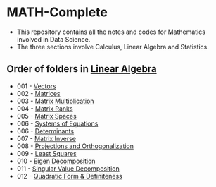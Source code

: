 # MATH-Complete

* This repository contains all the notes and codes for Mathematics involved in Data Science.
* The three sections involve Calculus, Linear Algebra and Statistics.


## Order of folders in <a href="https://github.com/ravi0531rp/MATH-Complete/tree/master/LinearAlgebra"> Linear Algebra </a>
* 001 - <a href="https://github.com/ravi0531rp/MATH-Complete/tree/master/LinearAlgebra/vectors"> Vectors </a>
* 002 - <a href="https://github.com/ravi0531rp/MATH-Complete/tree/master/LinearAlgebra/matrices"> Matrices </a>
* 003 - <a href="https://github.com/ravi0531rp/MATH-Complete/tree/master/LinearAlgebra/matrixMults"> Matrix Multiplication </a>
* 004 - <a href="https://github.com/ravi0531rp/MATH-Complete/tree/master/LinearAlgebra/rank"> Matrix Ranks </a>
* 005 - <a href="https://github.com/ravi0531rp/MATH-Complete/tree/master/LinearAlgebra/spaces"> Matrix Spaces </a>
* 006 - <a href="https://github.com/ravi0531rp/MATH-Complete/tree/master/LinearAlgebra/systems"> Systems of Equations </a>
* 006 - <a href="https://github.com/ravi0531rp/MATH-Complete/tree/master/LinearAlgebra/determinants"> Determinants </a>
* 007 - <a href="https://github.com/ravi0531rp/MATH-Complete/tree/master/LinearAlgebra/inverse"> Matrix Inverse </a>
* 008 - <a href="https://github.com/ravi0531rp/MATH-Complete/tree/master/LinearAlgebra/projorth"> Projections and Orthogonalization </a>
* 009 - <a href="https://github.com/ravi0531rp/MATH-Complete/tree/master/LinearAlgebra/leastsquares"> Least Squares </a>
* 010 - <a href="https://github.com/ravi0531rp/MATH-Complete/tree/master/LinearAlgebra/eig"> Eigen Decomposition </a>
* 011 - <a href="https://github.com/ravi0531rp/MATH-Complete/tree/master/LinearAlgebra/svd"> Singular Value Decomposition </a>
* 012 - <a href="https://github.com/ravi0531rp/MATH-Complete/tree/master/LinearAlgebra/quadformDefinite"> Quadratic Form & Definiteness </a>


